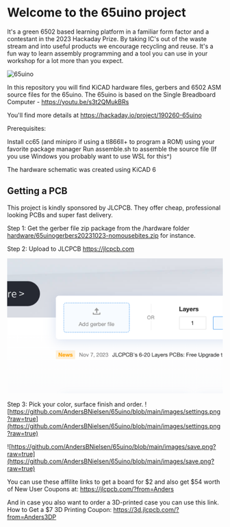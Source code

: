 # Welcome to the 65uino project

It's a green 6502 based learning platform in a familiar form factor and a contestant in the 2023 Hackaday Prize. By taking IC's out of the waste stream and into useful products we encourage recycling and reuse.
It's a fun way to learn assembly programming and a tool you can use in your workshop for a lot more than you expect.

![65uino](https://cdn.hackaday.io/images/8644651680943366680.jpeg)

In this repository you will find KiCAD hardware files, gerbers and 6502 ASM source files for the 65uino.
The 65uino is based on the Single Breadboard Computer - https://youtu.be/s3t2QMukBRs

You'll find more details at https://hackaday.io/project/190260-65uino

Prerequisites:

Install cc65 (and minipro if using a tl866II+ to program a ROM) using your favorite package manager
Run assemble.sh to assemble the source file
(If you use Windows you probably want to use WSL for this^)

The hardware schematic was created using KiCAD 6

## Getting a PCB
This project is kindly sponsored by JLCPCB. They offer cheap, professional looking PCBs and super fast delivery.

Step 1: Get the gerber file zip package from the /hardware folder
[hardware/65uinogerbers20231023-nomousebites.zip](https://github.com/AndersBNielsen/65uino/blob/main/hardware/65uinogerbers20231023-nomousebites.zip) for instance.

Step 2: Upload to JLCPCB https://jlcpcb.com


![](https://github.com/AndersBNielsen/65uino/blob/main/images/upload.png?raw=true)

Step 3: Pick your color, surface finish and order.
![https://github.com/AndersBNielsen/65uino/blob/main/images/settings.png?raw=true](https://github.com/AndersBNielsen/65uino/blob/main/images/settings.png?raw=true)


![https://github.com/AndersBNielsen/65uino/blob/main/images/save.png?raw=true](https://github.com/AndersBNielsen/65uino/blob/main/images/save.png?raw=true)

You can use these affilite links to get a board for $2 and also get $54 worth of New User Coupons at: https://jlcpcb.com/?from=Anders

And in case you also want to order a 3D-printed case you can use this link. 
How to Get a $7 3D Printing Coupon: https://3d.jlcpcb.com/?from=Anders3DP
